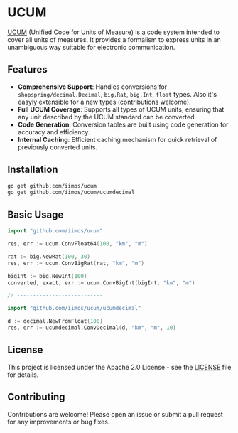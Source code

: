 # UCUM

[UCUM](https://ucum.org) (Unified Code for Units of Measure) is a code system intended to cover all units of measures.
It provides a formalism to express units in an unambiguous way suitable for electronic communication.

Features
--------
- **Comprehensive Support**: Handles conversions for `shopspring/decimal.Decimal`, `big.Rat`, `big.Int`, `float` types. Also it's easyly extensible for a new types (contributions welcome).
- **Full UCUM Coverage**: Supports all types of UCUM units, ensuring that any unit described by the UCUM standard can be converted.
- **Code Generation**: Conversion tables are built using code generation for accuracy and efficiency.
- **Internal Caching**: Efficient caching mechanism for quick retrieval of previously converted units.

Installation
------------
```bash
go get github.com/iimos/ucum
go get github.com/iimos/ucum/ucumdecimal
```

Basic Usage
-----
```go
import "github.com/iimos/ucum"

res, err := ucum.ConvFloat64(100, "km", "m")

rat := big.NewRat(100, 30)
res, err := ucum.ConvBigRat(rat, "km", "m")

bigInt := big.NewInt(100)
converted, exact, err := ucum.ConvBigInt(bigInt, "km", "m")

// ---------------------------

import "github.com/iimos/ucum/ucumdecimal"

d := decimal.NewFromFloat(100)
res, err := ucumdecimal.ConvDecimal(d, "km", "m", 10)
```

License
-------
This project is licensed under the Apache 2.0 License - see the [LICENSE](./LICENSE) file for details.

Contributing
------------
Contributions are welcome! Please open an issue or submit a pull request for any improvements or bug fixes.
